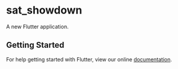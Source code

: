 # sat_showdown

A new Flutter application.

## Getting Started

For help getting started with Flutter, view our online
[documentation](https://flutter.io/).
